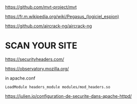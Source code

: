 https://github.com/mvt-project/mvt

https://fr.m.wikipedia.org/wiki/Pegasus_(logiciel_espion)

https://github.com/aircrack-ng/aircrack-ng

# SCAN YOUR SITE

https://securityheaders.com/

https://observatory.mozilla.org/

in apache.conf

``
LoadModule headers_module modules/mod_headers.so
``

https://julien.io/configuration-de-securite-dans-apache-httpd/
